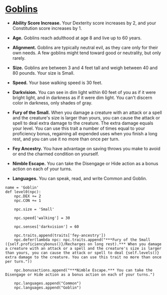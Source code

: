 # [Goblins](../Creatures/Goblins.md)

* **Ability Score Increase.** Your Dexterity score increases by 2, and your Constitution score increases by 1.

* **Age.** Goblins reach adulthood at age 8 and live up to 60 years.

* **Alignment.** Goblins are typically neutral evil, as they care only for their own needs. A few goblins might tend toward good or neutrality, but only rarely.

* **Size.** Goblins are between 3 and 4 feet tall and weigh between 40 and 80 pounds. Your size is Small.

* **Speed.** Your base walking speed is 30 feet.

* **Darkvision.** You can see in dim light within 60 feet of you as if it were bright light, and in darkness as if it were dim light. You can't discern color in darkness, only shades of gray.

* **Fury of the Small.** When you damage a creature with an attack or a spell and the creature's size is larger than yours, you can cause the attack or spell to deal extra damage to the creature. The extra damage equals your level. You can use this trait a number of times equal to your proficiency bonus, regaining all expended uses when you finish a long rest, and you can use it no more than once per turn.

* **Fey Ancestry.** You have advantage on saving throws you make to avoid or end the charmed condition on yourself.

* **Nimble Escape.** You can take the Disengage or Hide action as a bonus action on each of your turns.

* **Languages.** You can speak, read, and write Common and Goblin.

```
name = 'Goblin'
def level0(npc):
    npc.DEX += 2
    npc.CON += 1

    npc.size = 'Small'

    npc.speed['walking'] = 30

    npc.senses['darkvision'] = 60

    npc.traits.append(traits['fey-ancestry'])
    npc.defer(lambda npc: npc.traits.append("***Fury of the Small ({self.proficiencybonus()}/Recharges on long rest).*** When you damage a creature with an attack or a spell and the creature's size is larger than yours, you can cause the attack or spell to deal {self.levels()} extra damage to the creature. You can use this trait no more than once per turn."))

    npc.bonusactions.append("***Nimble Escape.*** You can take the Disengage or Hide action as a bonus action on each of your turns.")

    npc.languages.append("Common")
    npc.languages.append("Goblin")
```

